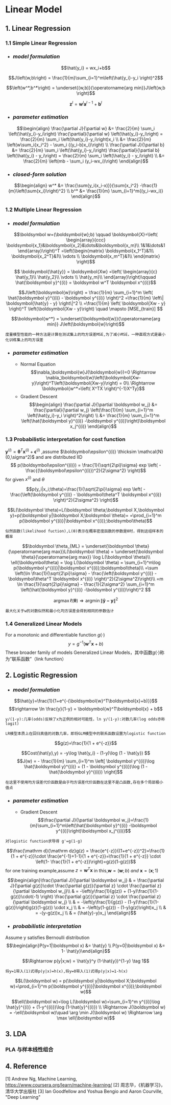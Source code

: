 
# Linear Model
## 1. Linear Regression
### 1.1 Simple Linear Regression
+ ### *model formulation*


$$\hat{y_i} = wx_i+b$$

$$J\left(w,b\right) = \frac{1}{m}\sum_{i=1}^m\left(\hat{y_i}-y_i \right)^2$$

$$\left(w^*,b^*\right) = \underset{(w,b)}{\operatorname{arg min}}J\left(w,b \right)$$

$$\boldsymbol z^l =\boldsymbol w^l\boldsymbol a^{l-1} + \boldsymbol b^l$$

+ ### *parameter estimation*
$$\begin{align}
\frac{\partial J}{\partial w}
&= \frac{2}{m} \sum_i \left(\hat{y_i}-y_i\right)
    \frac{\partial}{\partial w} \left(\hat{y_i}-y_i\right)
 = \frac{2}{m} \sum_i \left(\hat{y_i}-y_i\right)x_i \\
&= \frac{2}{m} \left(w\sum_i{x_i^2} - \sum_i {(y_i-b)x_i}\right) \\
\frac{\partial J}{\partial b}
&= \frac{2}{m} \sum_i \left(\hat{y_i}-y_i\right)
    \frac{\partial}{\partial b} \left(\hat{y_i} - y_i\right)
 = \frac{2}{m} \sum_i \left(\hat{y_i} - y_i\right) \\
&= \frac{2}{m} \left(mb - \sum_i (y_i-wx_i)\right)
\end{align}$$

+ ### *closed-form solution*
$$\begin{align}
w^* &= \frac{\sum{y_i(x_i-x)}}{\sum{x_i^2} -\frac{1}{m}\left(\sum{x_i}\right)^2} \\
b^* &= \frac{1}{m} \sum_{i=1}^m{(y_i-wx_i)}
\end{align}$$
### 1.2 Multiple Linear Regression
+ ### *model formulation*

$$\boldsymbol w=(\boldsymbol{w};b) \qquad
\boldsymbol{X}=\left(
\begin{array}{ccc}
\boldsymbol{x_1}&\boldsymbol{x_2}&\dots&\boldsymbol{x_m}\\
1&1&\dots&1
\end{array}\right)^T
=\left(\begin{matrix}
\boldsymbol{x_1^T}&1\\
\boldsymbol{x_2^T}&1\\
\vdots \\
\boldsymbol{x_m^T}&1\\
\end{matrix} \right)$$

$$ \boldsymbol{\hat{y}} = \boldsymbol{Xw}
=\left(
\begin{array}{c}
\hat{y_1}\\
\hat{y_2}\\
\vdots \\
\hat{y_m}\\
\end{array}\right)\qquad
\hat{\boldsymbol y}^{(i)} = \boldsymbol w^T \boldsymbol x^{(i)}$$

$$J\left(\boldsymbol{w}\right)  = \frac{1}{m} \sum_{i=1}^m \left( \hat{\boldsymbol y}^{(i)} - \boldsymbol y^{(i)} \right)^2
=\frac{1}{m} \left\| \boldsymbol{\hat{y} - y} \right\|^2 \\
=\frac{1}{m} \left( \boldsymbol{Xw - y} \right)^T \left(\boldsymbol{Xw - y}\right)
\quad \mapsto [MSE_{train}]
$$

$$\boldsymbol{w^*} = \underset{\boldsymbol{w}}{\operatorname{arg min}}
J\left(\boldsymbol{w}\right)$$

```
度量模型性能的一种方法是计算在测试集上的均方误差MSE,为了减小MSE，一种直观方式是最小化训练集上的均方误差
```

+ ### *parameter estimation*
  * Normal Equation
$$\nabla_\boldsymbol{w}J(\boldsymbol{w})=0 \Rightarrow
\nabla_\boldsymbol{w}\left(\boldsymbol{Xw-y}\right)^T\left(\boldsymbol{Xw-y}\right) = 0\\
\Rightarrow \boldsymbol{w^*=\left( X^TX \right)^{-1}X^Ty}$$
  * Gradient Descent
$$\begin{align}
\frac{\partial J}{\partial \boldsymbol w_j}
&= \frac{\partial}{\partial w_j} \left(\frac{1}{m} \sum_{i=1}^m \left(\hat{y_i}-y_i \right)^2\right) \\
&= \frac{1}{m} \sum_{i=1}^m \left(\hat{\boldsymbol y}^{(i)} -\boldsymbol y^{(i)}\right)\boldsymbol x_j^{(i)}
\end{align}$$

### 1.3 Probabilistic interpretation for cost function
$\boldsymbol y^{(i)} = \boldsymbol\theta^T \boldsymbol x^{(i)} + \boldsymbol\epsilon^{(i)}$ ,assume $\boldsymbol\epsilon^{(i)} \thicksim  \mathcal{N}(0,\sigma^2)$ and are distributed IID
$$ p(\boldsymbol\epsilon^{(i)}) = \frac{1}{\sqrt{2\pi}\sigma} exp \left( -\frac{(\boldsymbol\epsilon^{(i)})^2}{2\sigma^2} \right)$$
for given $x^{(i)}$ and $\theta$

$$p(y_i|x_i;\theta)=\frac{1}{\sqrt{2\pi}\sigma}
exp \left( -\frac{\left(\boldsymbol y^{(i)} - \boldsymbol\theta^T \boldsymbol x^{(i)} \right)^2}{2\sigma^2} \right)$$

$$L(\boldsymbol \theta)=L(\boldsymbol \theta;\boldsymbol X,\boldsymbol y)=p(\boldsymbol y|\boldsymbol X;\boldsymbol \theta)=
=\prod_{i=1}^m p(\boldsymbol y^{(i)}|\boldsymbol x^{(i)};\boldsymbol\theta)$$

```
似然函数(likelihood fuction),L(θ)表示在概率密度函数的参数是θ时，得到这组样本的概率
```
$$\boldsymbol \theta_{ML} = \underset{\boldsymbol \theta}{\operatorname{arg max}}L(\boldsymbol \theta) = \underset{\boldsymbol \theta}{\operatorname{arg max}} \log L(\boldsymbol \theta)\\
\ell(\boldsymbol\theta) = \log L(\boldsymbol \theta) = \sum_{i=1}^m\log p(\boldsymbol y^{(i)}|\boldsymbol x^{(i)};\boldsymbol\theta)\\ =\sum \left(\ln \frac{1}{\sqrt{2\pi}\sigma} - \frac{\left(\boldsymbol y^{(i)} - \boldsymbol\theta^T \boldsymbol x^{(i)} \right)^2}{2\sigma^2}\right)\\
=m \ln \frac{1}{\sqrt{2\pi}\sigma} - \frac{1}{2\sigma^2} \sum_{i=1}^m \left(\hat{\boldsymbol y}^{(i)} -\boldsymbol y^{(i)}\right)^2
$$

$$\operatorname{arg max}\ell(\boldsymbol \theta) \Rightarrow \operatorname{arg min}\left\| \boldsymbol{\hat{y} - y} \right\|^2$$

```
最大化关于w的对数似然和最小化均方误差会得到相同的参数估计
```

### 1.4 Generalized Linear Models
For a monotonic and differentiable function $g(\cdot)$
$$y=g^{-1}(\boldsymbol w^T \boldsymbol x+b)$$
These broader family of models Generalized Linear Models，其中函数$g(\cdot)$称为”联系函数”（link function）

## 2. Logistic Regression
+ ### *model formulation*
$$\hat{y}=\frac{1}{1+e^{-(\boldsymbol{w}^T\boldsymbol{x}+b)}}$$
$$\rightarrow \ln \frac{y}{1-y} = \boldsymbol{w}^T\boldsymbol{x} + b$$
```
y/(1-y):几率(odds)反映了x为正例的相对可能性，ln y/(1-y):对数几率(log odds亦称logit)
```
```
LR模型本质上在回归真值的对数几率，即将GLM模型中的联系函数设置为logistic function
```
$$g(z)=\frac{1}{1 + e^{-z}}$$

$$Cost(\hat{y},y) = -y\log \hat{y_i} - (1-y)\log (1 - \hat{y}) $$
$$J(w) = - \frac{1}{m} \sum_{i=1}^m \left[ \boldsymbol y^{(i)}\log \hat{\boldsymbol y}^{(i)} + (1 - \boldsymbol y^{(i)})\log (1 - \hat{\boldsymbol y}^{(i)}) \right]$$
```
在这里不使用均方误差代价函数是由于均方误差代价函数在这里不是凸函数,存在多个局部极小值点
```

+ ### *parameter estimation*
  * Gradient Descent
$$\frac{\partial J}{\partial \boldsymbol w_j}=\frac{1}{m}\sum_{i=1}^m\left(\hat{\boldsymbol y}^{(i)} -\boldsymbol y^{(i)}\right)\boldsymbol x_j^{(i)}$$
```
对logistic function求导得 g'=g(1-g)
```
$$\frac{\mathrm d}{\mathrm dz}g(z) = \frac{e^{-z}}{(1+e^{-z})^2}=\frac{1}{1 + e^{-z}}\cdot \frac{e^{-1}+1-1}{1 + e^{-z}}=\frac{1}{1 + e^{-z}} \cdot \left(1- \frac{1}{1 + e^{-z}}\right)=g(z)(1-g(z))$$
for one training example,assume $z=\boldsymbol{w}^T\boldsymbol{x}$ in this,$\boldsymbol w=(\boldsymbol w;b)\ and\ \boldsymbol x=(\boldsymbol x;1)$

$$\begin{align}\frac{\partial J}{\partial \boldsymbol w_j}
& = \frac{\partial J}{\partial g(z)}\cdot \frac{\partial g(z)}{\partial z} \cdot  \frac{\partial z}{\partial \boldsymbol w_j}\\
& = -\left(y\frac{1}{g(z)} + (1-y)\frac{1}{1-g(z)}\cdot(-1) \right) \frac{\partial      g(z)}{\partial z} \cdot \frac{\partial z}{\partial \boldsymbol w_j} \\
& = -\left(y\frac{1}{g(z)} - (1-y)\frac{1}{1-g(z)}\right)g(z)(1-g(z)) \cdot x_j \\
& = -\left(y(1-g(z)) - (1-y)g(z)\right)x_j \\
& = -(y-g(z))x_j \\
& = (\hat{y}-y)x_j \end{align}$$

+ ### *probabilistic interpretation*
Assume y satisfies Bernoulli distribution
$$\begin{align}P(y=1|\boldsymbol x) &= \hat{y} \\
P(y=0|\boldsymbol x) &= 1- \hat{y}\end{align}$$

$$\Rightarrow p(y|x;w) = \hat{y}^y (1-\hat{y})^{1-y} \tag 1$$

```
将y=1带入(1)式得p(y|x)=h(x),将y=0带入(1)式得p(y|x)=1-h(x)
```

$$L(\boldsymbol w) = p(\boldsymbol y|\boldsymbol X;\boldsymbol w)=\prod_{i=1}^m p(\boldsymbol y^{(i)}|\boldsymbol x^{(i)};\boldsymbol w)$$

$$\ell(\boldsymbol w)=\log L(\boldsymbol w)=\sum_{i=1}^m y^{(i)}\log \hat{y}^{(i)} + (1-y^{(i)})\log (1-\hat{y}^{(i)}) \\ \Rightarrow J(\boldsymbol w) = -\ell(\boldsymbol w)\quad \arg \min J(\boldsymbol w) \Rightarrow \arg \max \ell(\boldsymbol w)$$

## 3. LDA
### PLA 与样本线性组合
## 4. Reference
[1] Andrew Ng, Machine Learning, https://www.coursera.org/learn/machine-learning/
[2] 周志华，《机器学习》，清华大学出版社
[3] Ian Goodfellow and Yoshua Bengio and Aaron Courville, "Deep Learning"
